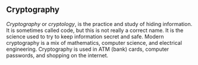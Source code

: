 ## Cryptography

*Cryptography* or *cryptology*, is the practice and study of hiding information. It is sometimes called code, but this is not really a correct name. It is the science used to try to keep information secret and safe. Modern cryptography is a mix of mathematics, computer science, and electrical engineering. Cryptography is used in ATM (bank) cards, computer passwords, and shopping on the internet.

